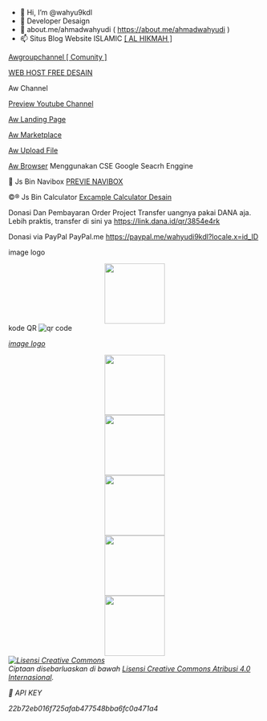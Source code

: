 - 👋 Hi, I’m @wahyu9kdl
- 👀 Developer Desaign 
- 🌱 about.me/ahmadwahyudi ( https://about.me/ahmadwahyudi )
- 📫 Situs Blog 
Website ISLAMIC <a href="https://kata-h.blogspot.com/">[ AL HIKMAH ]</a>


<a href="https://awsos.blogspot.com/">Awgroupchannel [ Comunity ] </a>

<a href="https://awprojectphp.000webhostapp.com/DESAIN.html">WEB HOST FREE DESAIN </a>

Aw Channel 

<a href="https://youtube.com/channel/UC7CRa3nkxakAZx_aRsMwRyA">Preview Youtube Channel</a>


<a href="https://jali.me/Profesional">Aw Landing Page </a>



<a href="https://inpage.es/UOAg">Aw Marketplace</a>



<a href="https://sfile.mobi/inv.php?id=358103">Aw Upload File </a>



<a href="https://cse.google.co.id/cse?cx=4a26c594511b8cd0c#gsc.tab=0">Aw Browser</a> Menggunakan CSE Google Seacrh Enggine



🔄  Js Bin  Navibox
    <a href="https://jsbin.com/tejuxic/">PREVIE NAVIBOX</a>

©️®️ Js Bin Calculator
<a href="https://jsbin.com/soqasos/edit?output">Excample Calculator Desain</a>



Donasi Dan Pembayaran Order Project
Transfer uangnya pakai DANA aja. Lebih praktis, transfer di sini ya 
https://link.dana.id/qr/3854e4rk

Donasi via PayPal PayPal.me https://paypal.me/wahyudi9kdl?locale.x=id_ID

image logo

<div class="separator" style="clear: both; text-align: center;"><a href="https://kata-h.blogspot.com/?m=1" rel="nofollow" style="margin-left: 0em; margin-right: 0em;" target="_blank"><img border="0" data-original-height="320" data-original-width="320" height="120" src="https://1.bp.blogspot.com/-0q6-TbiYLEY/YJfgoXvTrKI/AAAAAAAAC6I/-w32v-7i95UqW5zCapKDpOTrGUQ6IyT4ACLcBGAsYHQ/s600/ALHIKMAH.png" /></a></div>
kode QR
<img src='https://chart.googleapis.com/chart?cht=qr&chl=https%3A%2F%2Fwww.example.com&chs=180x180&choe=UTF-8&chld=L|2' rel='nofollow' alt='qr code'><a href='https://kata-h.blogspot.com/?m=1
            ' border='0' style='cursor:default'  rel='nofollow'><i
/a>

image logo
<div class="separator" style="clear: both; text-align: center;"><a href="https://awsos.blogspot.com/?m=1" rel="nofollow" style="margin-left: 0em; margin-right: 0em;" target="_blank"><img border="0" data-original-height="320" data-original-width="320" height="120" src="https://1.bp.blogspot.com/-87W9WYzeN_s/YJwW3DhoTRI/AAAAAAAAC_Q/8ujU2mYoWNQwhZYeMCC-85_PKy1madm1wCLcBGAsYHQ/s600/logo5_12_23446.png" /></a></div>
<div class="separator" style="clear: both; text-align: center;"><a href="https://awsos.blogspot.com/?m=1" rel="nofollow" style="margin-left: 0em; margin-right: 0em;" target="_blank"><img border="0" data-original-height="320" data-original-width="320" height="120" src="https://1.bp.blogspot.com/-upfmYrm1Mj4/YJwW25sg0iI/AAAAAAAAC_M/CiiI6q0OTrs2AzY3m9L4DH5jb2KJZh_lgCLcBGAsYHQ/s600/logo5_12_211956.png" /></a></div>
<div class="separator" style="clear: both; text-align: center;"><a href="https://awsos.blogspot.com/?m=1" rel="nofollow" style="margin-left: 0em; margin-right: 0em;" target="_blank"><img border="0" data-original-height="320" data-original-width="320" height="120" src="https://1.bp.blogspot.com/-sWIwHRakTtM/YJphXjeyoFI/AAAAAAAAC9c/7tr08-Mf_8syRDW4lL0QNpBVD1w74w-hACLcBGAsYHQ/s600/logo5_11_15302.png" /></a></div><div class="separator" style="clear: both; text-align: center;"><a href="https://awsos.blogspot.com/" rel="nofollow" style="margin-left: 0em; margin-right: 0em;" target="_blank"><img border="0" data-original-height="320" data-original-width="320" height="120" src="https://1.bp.blogspot.com/-ADRZxCrxY-0/YJwW2YI3YUI/AAAAAAAAC_I/kMHHD0TrjcwF5gj39XydhrVoV8GlO699QCLcBGAsYHQ/s600/logo5_12_21180.png" /></a></div>
<div class="separator" style="clear: both; text-align: center;"><a href="https://awsos.blogspot.com/" rel="nofollow" style="margin-left: 0em; margin-right: 0em;" target="_blank"><img border="0" data-original-height="320" data-original-width="320" height="120" src="https://1.bp.blogspot.com/-cegMld0-fmQ/YJphUmavRNI/AAAAAAAAC84/bz0j_43CQUcTzJ2Ob4MQYXVYUz9_iPtSACLcBGAsYHQ/s600/logo5_11_03230.png" /></a></div>
<!---
wahyu9kdl/wahyu9kdl is a ✨ special ✨ repository because its `README.md` (this file) appears on your GitHub profile.
You can click the Preview link to take a look at your changes.
---><a rel="license" href="http://creativecommons.org/licenses/by/4.0/"><img alt="Lisensi Creative Commons" style="border-width:0" src="https://i.creativecommons.org/l/by/4.0/88x31.png" /></a><br />Ciptaan disebarluaskan di bawah <a rel="license" href="http://creativecommons.org/licenses/by/4.0/">Lisensi Creative Commons Atribusi 4.0 Internasional</a>.

🔗 API KEY

22b72eb016f725afab477548bba6fc0a471a4
